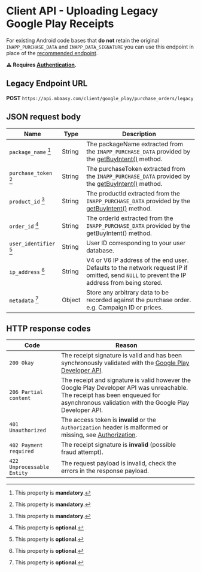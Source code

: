 # Client API - Uploading Legacy Google Play Receipts

For existing Android code bases that **do not** retain the original `INAPP_PURCHASE_DATA` and `INAPP_DATA_SIGNATURE` you can use this endpoint in place of the [recommended endpoint](/client_api/google_play).

**⚠ Requires [Authentication](/client_api/authentication/).**

## Legacy Endpoint URL

**POST** `https://api.mbaasy.com/client/google_play/purchase_orders/legacy`

## JSON request body

| Name | Type | Description |
| ---- | ---- | ----------- |
| `package_name` [^man] | String | The packageName extracted from the `INAPP_PURCHASE_DATA` provided by the [getBuyIntent()](https://developer.android.com/google/play/billing/billing_reference.html#getBuyIntent) method. |
| `purchase_token` [^man] | String | The purchaseToken extracted from the `INAPP_PURCHASE_DATA` provided by the [getBuyIntent()](https://developer.android.com/google/play/billing/billing_reference.html#getBuyIntent) method. |
| `product_id` [^man] | String | The productId extracted from the `INAPP_PURCHASE_DATA` provided by the [getBuyIntent()](https://developer.android.com/google/play/billing/billing_reference.html#getBuyIntent) method. |
| `order_id` [^opt] | String | The orderId extracted from the `INAPP_PURCHASE_DATA` provided by the getBuyIntent() method. |
| `user_identifier` [^opt] | String | User ID corresponding to your user database. |
| `ip_address` [^opt] | String | V4 or V6 IP address of the end user. Defaults to the network request IP if omitted, send `NULL` to prevent the IP address from being stored. |
| `metadata` [^opt] | Object | Store any arbitrary data to be recorded against the purchase order. e.g. Campaign ID or prices. |

[^man]: This property is **mandatory**.
[^opt]: This property is **optional**.

## HTTP response codes

| Code | Reason |
| ---- | ------ |
| `200 Okay` | The receipt signature is valid and has been synchronously validated with the [Google Play Developer API](https://developers.google.com/android-publisher/api-ref/). |
| `206 Partial content` | The receipt and signature is valid however the Google Play Developer API was unreachable. The receipt has been enqueued for asynchronous validation with the Google Play Developer API. |
| `401 Unauthorized` | The access token is **invalid** or the `Authorization` header is malformed or missing, see [Authorization](/client_api/authorization). |
| `402 Payment required` | The receipt signature is **invalid** (possible fraud attempt). |
| `422 Unprocessable Entity` | The request payload is invalid, check the errors in the response payload. |
